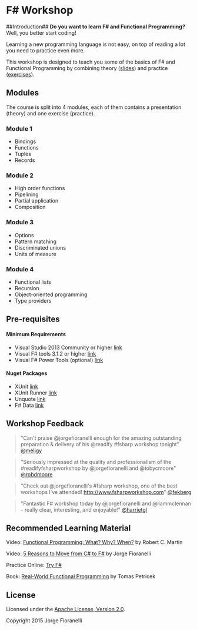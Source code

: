 F# Workshop
==============

##Introduction##
**Do you want to learn F# and Functional Programming?** Well, you better start coding!

Learning a new programming language is not easy, on top of reading a lot you need to practice even more.

This workshop is designed to teach you some of the basics of F# and Functional Programming by combining theory ([slides](https://github.com/jorgef/fsharpworkshop/raw/master/FSharpWorkshop_Slides.pptx)) and practice ([exercises](https://github.com/jorgef/fsharpworkshop/raw/master/FSharpWorkshop_Exercises.pdf)).

## Modules ##

The course is split into 4 modules, each of them contains a presentation (theory) and one exercise (practice).

### Module 1 ###
- Bindings
- Functions
- Tuples
- Records

### Module 2 ###
- High order functions
- Pipelining
- Partial application
- Composition

### Module 3 ###
- Options
- Pattern matching
- Discriminated unions
- Units of measure

### Module 4 ###
- Functional lists
- Recursion
- Object-oriented programming
- Type providers


## Pre-requisites ##

#### Minimum Requirements ####
- Visual Studio 2013 Community or higher [link](http://www.visualstudio.com/products/visual-studio-community-vs)
- Visual F# tools 3.1.2 or higher [link](http://www.microsoft.com/en-au/download/details.aspx?id=44011)
- Visual F# Power Tools (optional)  [link](http://visualstudiogallery.msdn.microsoft.com/136b942e-9f2c-4c0b-8bac-86d774189cff)


#### Nuget Packages ####
- XUnit [link](https://www.nuget.org/packages/xunit/)
- XUnit Runner [link](http://www.nuget.org/packages/xunit.runner.visualstudio)
- Unquote [link](https://www.nuget.org/packages/Unquote/)
- F# Data [link](http://www.nuget.org/packages/FSharp.Data/)

## Workshop Feedback ##

> "Can't praise @jorgefioranelli enough for the amazing outstanding preparation & delivery of his @readify #fsharp workshop tonight" [@meligy](https://twitter.com/Meligy/status/514382840520138753)

> "Seriously impressed at the quality and professionalism of the #readifyfsharpworkshop by @jorgefioranelli and @tobycmoore" [@robdmoore](https://twitter.com/robdmoore/status/532522727941218304)

> "Check out @jorgefioranelli's #fsharp workshop, one of the best workshops I've attended! http://www.fsharpworkshop.com" [@fekberg](https://twitter.com/fekberg/status/563477575230431234)

> "Fantastic F# workshop today by @jorgefioranelli and @liammclennan - really clear, interesting, and enjoyable!" [@harrietgl](https://twitter.com/harrietgl/status/600872399538532352)

## Recommended Learning Material ##

Video: [Functional Programming: What? Why? When?](https://vimeo.com/97514630) by Robert C. Martin 

Video: [5 Reasons to Move from C# to F#](https://www.youtube.com/embed/-0BB3lU_qr4) by Jorge Fioranelli

Practice Online: [Try F#](http://www.tryfsharp.org)

Book: [Real-World Functional Programming](http://www.manning.com/petricek/) by Tomas Petricek

## License ##
Licensed under the [Apache License, Version 2.0](http://www.apache.org/licenses/LICENSE-2.0).

Copyright 2015 Jorge Fioranelli
